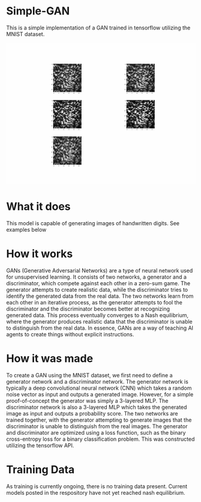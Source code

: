# Simple-GAN
This is a simple implementation of a GAN trained in tensorflow utilizing the MNIST dataset. 

![Alt Text](https://github.com/raphael2G/Simple-GAN/blob/main/output.gif)



# What it does
This model is capable of generating images of handwritten digits. See examples below

# How it works
GANs (Generative Adversarial Networks) are a type of neural network used for unsupervised learning. It consists of two networks, a generator and a discriminator, which compete against each other in a zero-sum game. The generator attempts to create realistic data, while the discriminator tries to identify the generated data from the real data. The two networks learn from each other in an iterative process, as the generator attempts to fool the discriminator and the discriminator becomes better at recognizing generated data. This process eventually converges to a Nash equilibrium, where the generator produces realistic data that the discriminator is unable to distinguish from the real data. In essence, GANs are a way of teaching AI agents to create things without explicit instructions.

# How it was made
To create a GAN using the MNIST dataset, we first need to define a generator network and a discriminator network. The generator network is typically a deep convolutional neural network (CNN) which takes a random noise vector as input and outputs a generated image. However, for a simple proof-of-concept the generator was simply a 3-layered MLP. The discriminator network is also a 3-layered MLP which takes the generated image as input and outputs a probability score. The two networks are trained together, with the generator attempting to generate images that the discriminator is unable to distinguish from the real images. The generator and discriminator are optimized using a loss function, such as the binary cross-entropy loss for a binary classification problem. This was constructed utilizing the tensorflow API. 

# Training Data
As training is currently ongoing, there is no training data present. Current models posted in the respository have not yet reached nash equilibrium. 
